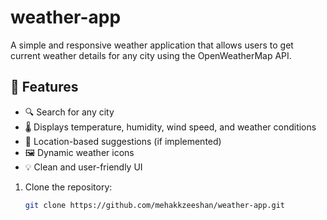 # weather-app
A simple and responsive weather application that allows users to get current weather details for any city using the OpenWeatherMap API.

## 🔧 Features

- 🔍 Search for any city
- 🌡️ Displays temperature, humidity, wind speed, and weather conditions
- 📍 Location-based suggestions (if implemented)
- 🖼️ Dynamic weather icons
- 💡 Clean and user-friendly UI


1. Clone the repository:
   ```bash
   git clone https://github.com/mehakkzeeshan/weather-app.git
